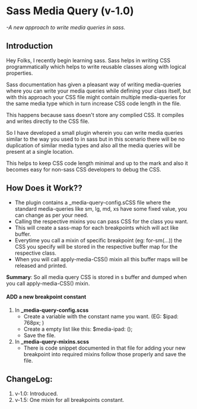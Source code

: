 # Sass Media Query (v-1.0)
*-A new approach to write media queries in sass.*

## Introduction

Hey Folks, I recently begin learning sass. Sass helps in writing CSS programmatically which helps to write reusable classes along with logical properties.

Sass documentation has given a pleasant way of writing media-queries where you can write your media queries while defining your class itself, but with this approach your CSS file might contain multiple media-queries for the same media type which in turn increase CSS code length in the file. 

This happens because sass doesn't store any complied CSS. It compiles and writes directly to the CSS file.

So I have developed a small plugin wherein you can write media queries similar to the way you used to in sass but in this scenario there will be no duplication of similar media types and also all the media queries will be present at a single location.

This helps to keep CSS code length minimal and up to the mark and also it becomes easy for non-sass CSS developers to debug the CSS.

## How Does it Work??
* The plugin contains a _media-query-config.sCSS file where the standard media-queries like sm, lg, md, xs have some fixed value, you can change as per your need.
* Calling the respective mixins you can pass CSS for the class you want. 
* This will create a sass-map for each breakpoints which will act like buffer. 
* Everytime you call a mixin of specific breakpoint (eg: for-sm(...)) the CSS you specify will be stored in the respective buffer map for the respective class. 
* When you will call apply-media-CSS() mixin all this buffer maps will be released and printed.

**Summary**: So all media query CSS is stored in s buffer and dumped when you call apply-media-CSS() mixin.


#### ADD a new breakpoint constant
1. In **_media-query-config.scss**
	* Create a variable with the constant name you want. (EG: $ipad: 768px; )
	* Create a empty list like this: $media-ipad: ();
	* Save the file.
2. In **_media-query-mixins.scss**
	* There is code snippet documented in that file for adding your new breakpoint into required mixins follow those properly and save the file.

## ChangeLog:
1. v-1.0: Introduced.
2. v-1.5: One mixin for all breakpoints constant.
